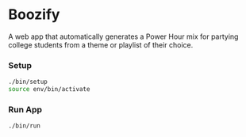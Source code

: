 # Boozify
A web app that automatically generates a Power Hour mix for partying college students from a theme or playlist of their choice.

### Setup
```bash
./bin/setup
source env/bin/activate
```

### Run App
```bash
./bin/run
```
